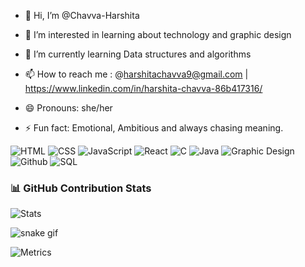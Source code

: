 - 👋 Hi, I’m @Chavva-Harshita
- 👀 I’m interested in learning about technology and graphic design
- 🌱 I’m currently learning Data structures and algorithms

- 📫 How to reach me : @harshitachavva9@gmail.com | https://www.linkedin.com/in/harshita-chavva-86b417316/ 
- 😄 Pronouns: she/her
- ⚡ Fun fact: Emotional, Ambitious and always chasing meaning.

![HTML](https://img.shields.io/badge/HTML-yellow?style=for-the-badge)
![CSS](https://img.shields.io/badge/CSS-blue?style=for-the-badge)
![JavaScript](https://img.shields.io/badge/JavaScript-orange?style=for-the-badge)
![React](https://img.shields.io/badge/React-61DAFB?style=for-the-badge)
![C](https://img.shields.io/badge/C-green?style=for-the-badge)
![Java](https://img.shields.io/badge/Java-red?style=for-the-badge)
![Graphic Design](https://img.shields.io/badge/GraphicDesign-pink?style=for-the-badge)
![Github](https://img.shields.io/badge/Github-green?style=for-the-badge)
![SQL](https://img.shields.io/badge/SQL-red?style=for-the-badge)

### 📊 GitHub Contribution Stats
![Stats](https://github-contributor-stats.vercel.app/api?username=Chavva-Harshita&limit=5&theme=dark&combine_all_yearly_contributions=true)

![snake gif](https://github.com/Chavva-Harshita/Chavva-Harshita/blob/output/github-contribution-grid-snake.svg)

![Metrics](https://raw.githubusercontent.com/Chavva-Harshita/Chavva-Harshita/main/github-metrics.svg)




<!---
Chavva-Harshita/Chavva-Harshita is a ✨ special ✨ repository because its `README.md` (this file) appears on your GitHub profile.
You can click the Preview link to take a look at your changes.
--->
